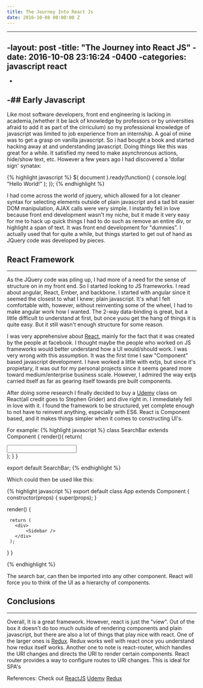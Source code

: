 ```yaml
---
title: The Journey Into React Js
date: 2016-10-08 00:00:00 Z
---
```


----
 -layout: post
 -title:  "The Journey into React JS"
 -date:   2016-10-08 23:16:24 -0400
 -categories: javascript react
 ----
 -
 -## Early Javascript
 ----
 Like most software developers, front end engineering is lacking in academia,(whether it be lack of knowledge by professors or by universities afraid to add it as part of the cirriculum)
 so my professional knowledge of javascript was limited to job experience from an internship. A goal of mine
 was to get a grasp on vanilla javascript. So i had bought a book and started hacking away at and understanding javascript. Doing things like this was great for a while.
 It satisfied my need to make asynchronous actions, hide/show text, etc. However a few years ago I had discovered a 'dollar sign' synatax:
 
 {% highlight javascript %}
 $( document ).ready(function() {
     console.log( "Hello World!" );
 });
 {% endhighlight %}
 
 I had come across the world of jquery, which allowed for a lot cleaner syntax for selecting elements outside of plain javascript and a tad bit easier DOM manipulation, AJAX
 calls were very simple. 
 I instantly fell in love because front end
 development wasn't my niche, but it made it very easy for me to hack up quick things I had to do such as remove an entire div, or highlight a span of text. It was front
 end development for "dummies". I actually used that for quite a while, but things started to get out of hand as JQuery code was developed by pieces. 
 
 ## React Framework
 ----
 As the JQuery code was piling up, I had more of a need for the sense of structure on in my front end. So I started looking to JS frameworks. I read about angular, React, Ember, and backbone. 
 I started with angular since it seemed the closest to what I knew; plain javascript. It's what I felt comfortable with, however, without reinventing some of the wheel,
 I had to make angular work how I wanted. The 2-way data-binding is great, but a little difficult to understand at first, but once yuou get the hang of things it is quite easy.
 But it still wasn't enough structure for some reason.
 
 I was very apprehensive about [React][react], mainly for the fact that it was created by the people at facebook. I thought maybe the people who worked on JS frameworks would
 better understand how a UI would/should work. I was very wrong with this assumption. It was the first time I saw "Component" based javascript development. I have worked
 a little with extjs, but since it's propietary, it was out for my personal projects since it seems geared more toward medium/enterprise business scale. However, I admired the way
 extjs carried itself as far as gearing itself towards pre built components.
 
 After doing some research I finally decided to buy a [Udemy][udemy] class on React(all credit goes to Stephen Grider) and dive right in. I immediately fell in love with it. I found the framework to be structured,
 yet complete enough to not have to reinvent anything, especially with ES6. React is Component based, and it makes things simpler when it comes to constructing UI's.
 
 For example:
 {% highlight javascript %}
 class SearchBar extends Component {
   render(){
     return(
       <div>
         <input type="text" className="form-control" />
       </div>
     );
   }
 }
 
 export default SearchBar;
 {% endhighlight %}
 
 Which could then be used like this:
 
 {% highlight javascript %}
 export default class App extends Component {
   constructor(props) {
     super(props);
   }
 
 
   render() {
 
 
     return (
       <div>
           <Sidebar />
       </div>
     );
   }
 }
 
 {% endhighlight %}
 
 The search bar, can then be imported into any other component. React will force you to think of the UI as a hierarchy of components.
 
 ## Conclusions
 ---
 Overall, It is a great framework. However, react is just the "view".  Out of the box it doesn't do too much outside of rendering components and plain javascript, but 
 there are also a lot of things that play nice with react. One of the larger ones is [Redux][redux]. Redux works well with react once you understand how redux itself works.
 Another one to note is react-router, which handles the URI changes and directs the URI to render certain components. React router provides a way to configure routes to URI changes. This is ideal for SPA's
 
 References: 
 Check out
 [ReactJS][react]
 [Udemy][udemy]
 [Redux][redux]
  
  [react]: https://facebook.github.io/react/
  [udemy]:   https://www.udemy.com/react-redux
  [redux]:   http://redux.js.org/